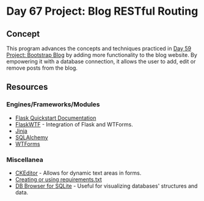 # Day 67 Project: Blog RESTful Routing

## Concept

This program advances the concepts and techniques practiced in [Day 59 Project: Bootstrap Blog](../day-059-project-bootstrap-blog) by adding more functionality to the blog website.
By empowering it with a database connection, it allows the user to add, edit or remove posts from the blog.

## Resources

### Engines/Frameworks/Modules

- [Flask Quickstart Documentation](https://flask.palletsprojects.com/en/2.3.x/quickstart/)
- [FlaskWTF](https://flask-wtf.readthedocs.io/en/1.0.x/) - Integration of Flask and WTForms.
- [Jinja](https://jinja.palletsprojects.com/en/2.11.x/)
- [SQLAlchemy](https://www.sqlalchemy.org/)
- [WTForms](https://wtforms.readthedocs.io/en/3.0.x/)

### Miscellanea

- [CKEditor](https://flask-ckeditor.readthedocs.io/en/latest/basic.html) - Allows for dynamic text areas in forms.
- [Creating or using requirements.txt](https://docs.google.com/document/d/e/2PACX-1vRIW_TuZ6z0ASjAoxgJgmzjGYLCDx019tKvphaTwK_Za7fnMKywUuXI0-s5wr0nQI_gprm6J6y7L9rL/pub)
- [DB Browser for SQLite](https://sqlitebrowser.org/) - Useful for visualizing databases' structures and data.